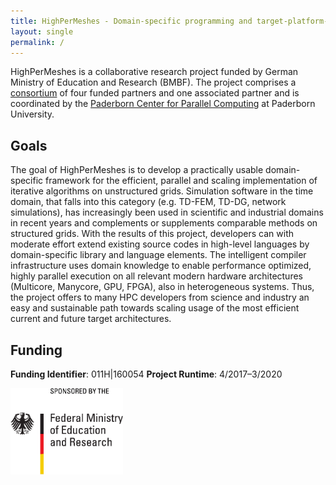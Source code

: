 ```yaml
---
title: HighPerMeshes - Domain-specific programming and target-platform-aware compiler infrastructure for algorithms on unstructured grids
layout: single
permalink: /
---
```


HighPerMeshes is a collaborative research project funded by German Ministry of Education and Research (BMBF). The project comprises a [consortium](/consortium) of four funded partners and one associated partner and is coordinated by the [Paderborn Center for Parallel Computing](http://pc2.uni-paderborn.de) at Paderborn University.

## Goals ##

The goal of HighPerMeshes is to develop a practically usable domain-specific framework for the efficient, parallel and scaling implementation of iterative algorithms on unstructured grids. Simulation software in the time domain, that falls into this category (e.g. TD-FEM, TD-DG, network simulations), has increasingly been used in scientific and industrial domains in recent years and complements or supplements comparable methods on structured grids. With the results of this project, developers can with moderate effort extend existing source codes in high-level languages by domain-specific library and language elements. The intelligent compiler infrastructure uses domain knowledge to enable performance optimized, highly parallel execution on all relevant modern hardware architectures (Multicore, Manycore, GPU, FPGA), also in heterogeneous systems. Thus, the project offers to many HPC developers from science and industry an easy and sustainable path towards scaling usage of the most efficient current and future target architectures.

## Funding  ##

**Funding Identifier**: 011H|160054
**Project Runtime**: 4/2017–3/2020  

<picture>
<img src="/assets/images/Logo-BMBF.png" width="180" title="BMBF Logo">
</picture>
